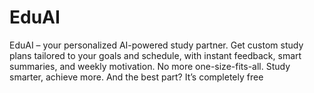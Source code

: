 # EduAI
EduAI – your personalized AI-powered study partner. Get custom study plans tailored to your goals and schedule, with instant feedback, smart summaries, and weekly motivation. No more one-size-fits-all. Study smarter, achieve more. And the best part? It’s completely free
